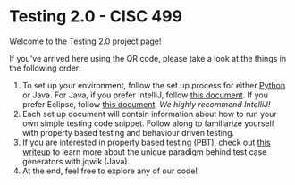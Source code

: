 # Testing 2.0 - CISC 499

Welcome to the Testing 2.0 project page!

If you've arrived here using the QR code, please take a look at the things in the following order:

1. To set up your environment, follow the set up process for either [Python](/python_setup.md) or Java. For Java, if you prefer IntelliJ, follow [this document](/java_setup_intellij.md). If you prefer Eclipse, follow [this document](/java_setup_eclipse.md). *We highly recommend IntelliJ!*
2. Each set up document will contain information about how to run your own simple testing code snippet. Follow along to familiarize yourself with property based testing and behaviour driven testing.
3. If you are interested in property based testing (PBT), check out [this writeup](/understanding_generators.md) to learn more about the unique paradigm behind test case generators with jqwik (Java).
4. At the end, feel free to explore any of our code!
